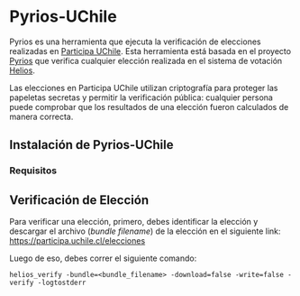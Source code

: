 Pyrios-UChile
======

Pyrios es una herramienta que ejecuta la verificación de elecciones 
realizadas en [Participa UChile](https://participa.uchile.cl).
Esta herramienta está basada en el proyecto 
[Pyrios](https://github.com/google/pyrios) que verifica cualquier elección 
realizada en el sistema de votación [Helios](https://vote.heliosvoting.org). 

Las elecciones en Participa UChile utilizan criptografía para proteger las 
papeletas secretas y permitir la verificación pública: cualquier persona 
puede comprobar que los resultados de una elección fueron calculados de 
manera correcta.

## Instalación de Pyrios-UChile

### Requisitos




Verificación de Elección
---------------------

Para verificar una elección, primero, debes identificar la elección y 
descargar el archivo (_bundle filename_) de la elección en el siguiente link: 
https://participa.uchile.cl/elecciones

Luego de eso, debes correr el siguiente comando:

    helios_verify -bundle=<bundle_filename> -download=false -write=false -verify -logtostderr
